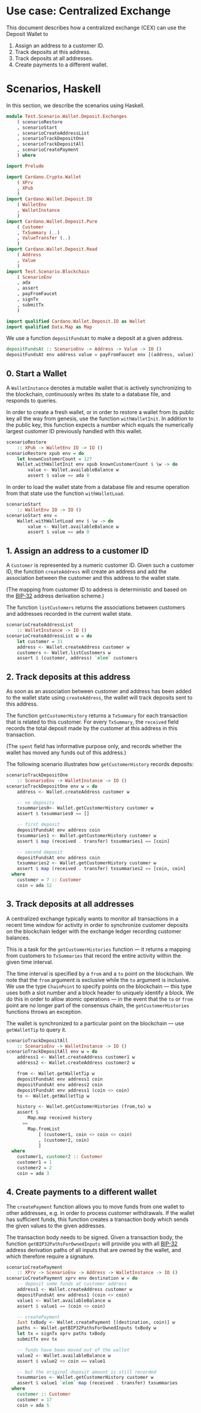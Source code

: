 # Use case: Centralized Exchange

This document describes how a centralized exchange (CEX) can use the Deposit Wallet to

1. Assign an address to a customer ID.
2. Track deposits at this address.
3. Track deposits at all addresses.
4. Create payments to a different wallet.

# Scenarios, Haskell

In this section, we describe the scenarios using Haskell.

```haskell
module Test.Scenario.Wallet.Deposit.Exchanges
    ( scenarioRestore
    , scenarioStart
    , scenarioCreateAddressList
    , scenarioTrackDepositOne
    , scenarioTrackDepositAll
    , scenarioCreatePayment
    ) where

import Prelude

import Cardano.Crypto.Wallet
    ( XPrv
    , XPub
    )
import Cardano.Wallet.Deposit.IO
    ( WalletEnv
    , WalletInstance
    )
import Cardano.Wallet.Deposit.Pure
    ( Customer
    , TxSummary (..)
    , ValueTransfer (..)
    )
import Cardano.Wallet.Deposit.Read
    ( Address
    , Value
    )
import Test.Scenario.Blockchain
    ( ScenarioEnv
    , ada
    , assert
    , payFromFaucet
    , signTx
    , submitTx
    )

import qualified Cardano.Wallet.Deposit.IO as Wallet
import qualified Data.Map as Map
```

We use a function `depositFundsAt` to make a deposit at a given address.

```haskell
depositFundsAt :: ScenarioEnv -> Address -> Value -> IO ()
depositFundsAt env address value = payFromFaucet env [(address, value)]
```

## 0. Start a Wallet

A `WalletInstance` denotes a mutable wallet that is actively synchronizing to the blockchain, continuously writes its state to a database file, and responds to queries.

In order to create a fresh wallet, or in order to restore a wallet from its public key all the way from genesis, use the function `withWalletInit`. In addition to the public key, this function expects a number which equals the numerically largest customer ID previously handled with this wallet.

```haskell
scenarioRestore
    :: XPub -> WalletEnv IO -> IO ()
scenarioRestore xpub env = do
    let knownCustomerCount = 127
    Wallet.withWalletInit env xpub knownCustomerCount $ \w -> do
        value <- Wallet.availableBalance w
        assert $ value == ada 0
```

In order to load the wallet state from a database file and resume operation from that state use the function `withWalletLoad`.

```haskell
scenarioStart
    :: WalletEnv IO -> IO ()
scenarioStart env =
    Wallet.withWalletLoad env $ \w -> do
        value <- Wallet.availableBalance w
        assert $ value == ada 0
```

## 1. Assign an address to a customer ID

A `Customer` is represented by a numeric customer ID.
Given such a customer ID, the function `createAddress` will create an address and add the association between the customer and this address to the wallet state.

(The mapping from customer ID to address is deterministic and based on the [BIP-32][] address derivation scheme.)

  [bip-32]: https://github.com/bitcoin/bips/blob/master/bip-0032.mediawiki


The function `listCustomers` returns the associations between customers and addresses recorded in the current wallet state.

```haskell
scenarioCreateAddressList
    :: WalletInstance -> IO ()
scenarioCreateAddressList w = do
    let customer = 31
    address <- Wallet.createAddress customer w
    customers <- Wallet.listCustomers w
    assert $ (customer, address) `elem` customers
```

## 2. Track deposits at this address

As soon as an association between customer and address has been added to the wallet state using `createAddress`, the wallet will track deposits sent to this address.

The function `getCustomerHistory` returns a `TxSummary` for each transaction that is related to this customer. For every `TxSummary`, the `received` field records the total deposit made by the customer at this address in this transaction.

(The `spent` field has informative purpose only, and records whether the wallet has moved any funds out of this address.)

The following scenario illustrates how `getCustomerHistory` records deposits:

```haskell
scenarioTrackDepositOne
    :: ScenarioEnv -> WalletInstance -> IO ()
scenarioTrackDepositOne env w = do
    address <- Wallet.createAddress customer w

    -- no deposits
    txsummaries0<- Wallet.getCustomerHistory customer w
    assert $ txsummaries0 == []

    -- first deposit
    depositFundsAt env address coin
    txsummaries1 <- Wallet.getCustomerHistory customer w
    assert $ map (received . transfer) txsummaries1 == [coin]

    -- second deposit
    depositFundsAt env address coin
    txsummaries2 <- Wallet.getCustomerHistory customer w
    assert $ map (received . transfer) txsummaries2 == [coin, coin]
  where
    customer = 7 :: Customer
    coin = ada 12
```

## 3. Track deposits at all addresses

A centralized exchange typically wants to monitor all transactions in a recent time window for activity in order to synchronize customer deposits on the blockchain ledger with the exchange ledger recording customer balances.

This is a task for the `getCustomerHistories` function — it returns a mapping from customers to `TxSummaries` that record the entire activity within the given time interval.

The time interval is specified by a `from` and a `to` point on the blockchain. We note that the `from` argument is exclusive while the `to` argument is inclusive.
We use the type `ChainPoint` to specify points on the blockchain — this type uses both a slot number and a block header to uniquely identify a block. We do this in order to allow atomic operations — in the event that the `to` or `from` point are no longer part of the consensus chain, the `getCustomerHistories` functions throws an exception.

The wallet is synchronized to a particular point on the blockchain — use `getWalletTip` to query it.

```haskell
scenarioTrackDepositAll
    :: ScenarioEnv -> WalletInstance -> IO ()
scenarioTrackDepositAll env w = do
    address1 <- Wallet.createAddress customer1 w
    address2 <- Wallet.createAddress customer2 w

    from <- Wallet.getWalletTip w
    depositFundsAt env address1 coin
    depositFundsAt env address2 coin
    depositFundsAt env address1 (coin <> coin)
    to <- Wallet.getWalletTip w

    history <- Wallet.getCustomerHistories (from,to) w
    assert $
        Map.map received history
      ==
        Map.fromList
            [ (customer1, coin <> coin <> coin)
            , (customer2, coin)
            ]
  where
    customer1, customer2 :: Customer
    customer1 = 1
    customer2 = 2
    coin = ada 3
```

## 4. Create payments to a different wallet

The `createPayment` function allows you to move funds from one wallet to other addresses, e.g. in order to process customer withdrawals. If the wallet has sufficient funds, this function creates a transaction body which sends the given values to the given addresses.

The transaction body needs to be signed. Given a transaction body, the function `getBIP32PathsForOwnedInputs` will provide you with all [BIP-32][] address derivation paths of all inputs that are owned by the wallet, and which therefore require a signature.

```haskell
scenarioCreatePayment
    :: XPrv -> ScenarioEnv -> Address -> WalletInstance -> IO ()
scenarioCreatePayment xprv env destination w = do
    -- deposit some funds at customer address
    address1 <- Wallet.createAddress customer w
    depositFundsAt env address1 (coin <> coin)
    value1 <- Wallet.availableBalance w
    assert $ value1 == (coin <> coin)

    -- createPayment
    Just txBody <- Wallet.createPayment [(destination, coin)] w
    paths <- Wallet.getBIP32PathsForOwnedInputs txBody w
    let tx = signTx xprv paths txBody
    submitTx env tx

    -- funds have been moved out of the wallet
    value2 <- Wallet.availableBalance w
    assert $ value2 <> coin == value1

    -- but the original deposit amount is still recorded
    txsummaries <- Wallet.getCustomerHistory customer w
    assert $ value1 `elem` map (received . transfer) txsummaries
  where
    customer :: Customer
    customer = 17
    coin = ada 5
```
